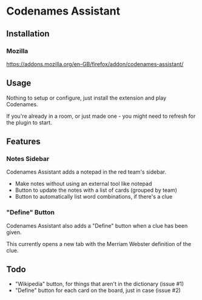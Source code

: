 # Codenames Assistant

## Installation

### Mozilla

https://addons.mozilla.org/en-GB/firefox/addon/codenames-assistant/

## Usage

Nothing to setup or configure, just install the extension and play Codenames.

If you're already in a room, or just made one - you might need to refresh for the plugin to start.

## Features

### Notes Sidebar

Codenames Assistant adds a notepad in the red team's sidebar.

-   Make notes without using an external tool like notepad
-   Button to update the notes with a list of cards (grouped by team)
-   Button to automatically list word combinations, if there's a clue

### "Define" Button

Codenames Assistant also adds a "Define" button when a clue has been given.

This currently opens a new tab with the Merriam Webster definition of the clue.

## Todo

-   "Wikipedia" button, for things that aren't in the dictionary (issue #1)
-   "Define" button for each card on the board, just in case (issue #2)
